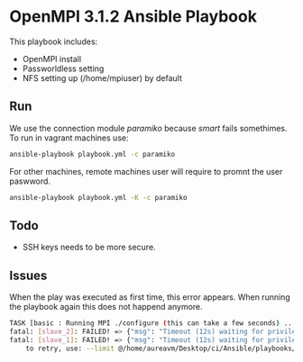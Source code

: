 # OpenMPI 3.1.2 Ansible Playbook

This playbook includes:

* OpenMPI install
* Passworldless setting
* NFS setting up (/home/mpiuser) by default

## Run

We use the connection module *paramiko* because *smart* fails somethimes. To run in vagrant machines use:

```sh
ansible-playbook playbook.yml -c paramiko 
```

For other machines, remote machines user will require to promnt the user paswword.

```sh
ansible-playbook playbook.yml -K -c paramiko 
```

## Todo

* SSH keys needs to be more secure.


## Issues

When the play was executed as first time, this error appears. When running the playbook again this does not happend anymore. 

```sh
TASK [basic : Running MPI ./configure (this can take a few seconds) ...] *****************************************************************************
fatal: [slave_2]: FAILED! => {"msg": "Timeout (12s) waiting for privilege escalation prompt: "}
fatal: [slave_1]: FAILED! => {"msg": "Timeout (12s) waiting for privilege escalation prompt: "}
	to retry, use: --limit @/home/aureavm/Desktop/ci/Ansible/playbooks/openmpi/playbook.retry
```